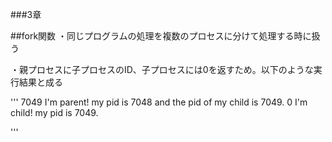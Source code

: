 ###3章

##fork関数
・同じプログラムの処理を複数のプロセスに分けて処理する時に扱う

・親プロセスに子プロセスのID、子プロセスには0を返すため。以下のような実行結果と成る

'''
7049
I'm parent! my pid is 7048 and the pid of my child is 7049.
0
I'm child! my pid is 7049.

'''
